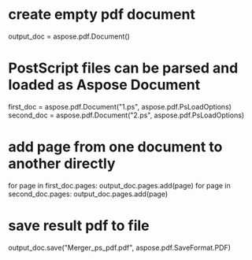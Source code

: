 
# create empty pdf document
output_doc = aspose.pdf.Document()

# PostScript files can be parsed and loaded as Aspose Document
first_doc = aspose.pdf.Document("1.ps", aspose.pdf.PsLoadOptions)
second_doc = aspose.pdf.Document("2.ps", aspose.pdf.PsLoadOptions)

# add page from one document to another directly        
for page in first_doc.pages:
	output_doc.pages.add(page)
for page in second_doc.pages:
	output_doc.pages.add(page)

# save result pdf to file
output_doc.save("Merger_ps_pdf.pdf", aspose.pdf.SaveFormat.PDF)
